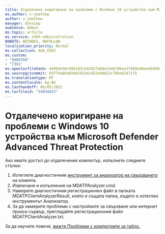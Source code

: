 ```yaml
---
title: Отдалечено коригиране на проблеми с Windows 10 устройства към Microsoft Defender Advanced Threat Protection
ms.author: v-jmathew
author: v-jmathew
manager: dansimp
audience: Admin
ms.topic: article
ms.service: o365-administration
ROBOTS: NOINDEX, NOFOLLOW
localization_priority: Normal
ms.collection: Adm_O365
ms.custom:
- "9000760"
- "7391"
ms.openlocfilehash: 44969436c99b182cb4202fa60e2deb7d6ea3f460e48ee4649de1cfb646970f34
ms.sourcegitcommit: b5f7da89a650d2915dc652449623c78be6247175
ms.translationtype: MT
ms.contentlocale: bg-BG
ms.lasthandoff: 08/05/2021
ms.locfileid: "54034023"
---
```

# <a name="remotely-fix-problems-with-onboarding-windows-10-devices-to-microsoft-defender-advanced-threat-protection"></a>Отдалечено коригиране на проблеми с Windows 10 устройства към Microsoft Defender Advanced Threat Protection

Ако имате достъп до отдалечения компютър, изпълнете следните стъпки:

1. Изтеглете диагностичния [инструмент за анализатор на свързването](https://go.microsoft.com/fwlink/?linkid=2143466) на клиента.
2. Извличане и изпълнение на MDATPAnalyzer.cmd.
3. Намерете диагностичния регистрационен файл в папката MDATPClientAnalyzerResult, която е същата папка, където е изтеглен инструментът Анализатор.
4. За да намерите проблеми с настройките за свързване или интернет прокси сървър, прегледайте регистрационния файл MDATPClientAnalyzer.txt.

За да научите повече, [вижте Проблеми с компютрите за табло.](https://go.microsoft.com/fwlink/?linkid=2143634)

